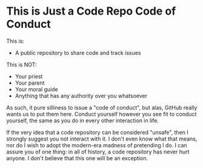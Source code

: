 # This is Just a Code Repo Code of Conduct

This is:

* A public repository to share code and track issues

This is NOT:

* Your priest
* Your parent
* Your moral guide
* Anything that has any authority over you whatsoever

As such, it pure silliness to issue a "code of conduct", but alas, GitHub really wants us to put them here. Conduct yourself however you see fit to conduct yourself, the same as you do in every other interaction in life.

If the very idea that a code repository can be considered "unsafe", then I strongly suggest you not interact with it. I don't even know what that means, nor do I wish to adopt the modern-era madness of pretending I do. I can assure you of one thing: in all of history, a code repository has never hurt anyone. I don't believe that this one will be an exception.